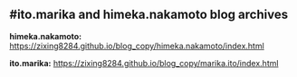
#ito.marika and himeka.nakamoto blog archives
----

**himeka.nakamoto:**
https://zixing8284.github.io/blog_copy/himeka.nakamoto/index.html

**ito.marika:** 
https://zixing8284.github.io/blog_copy/marika.ito/index.html